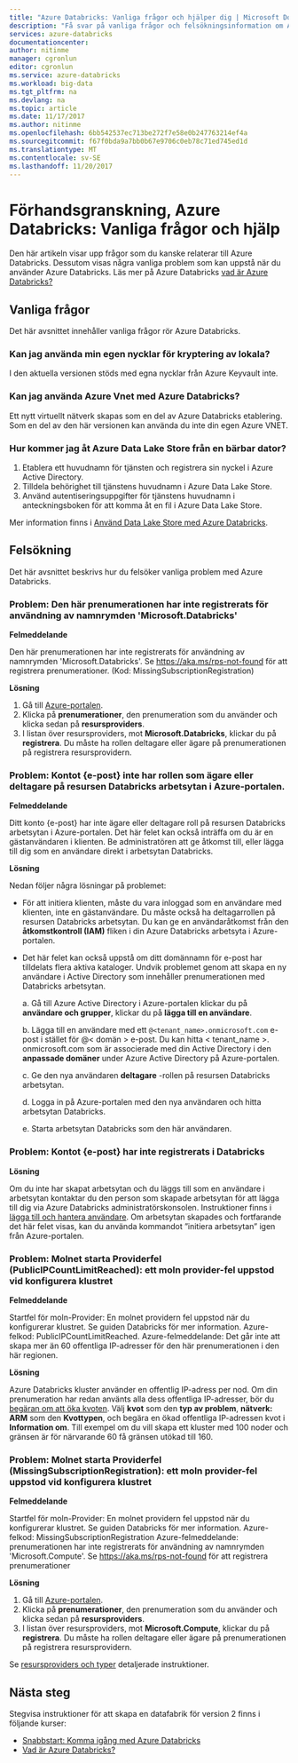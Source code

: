 ```yaml
---
title: "Azure Databricks: Vanliga frågor och hjälper dig | Microsoft Docs"
description: "Få svar på vanliga frågor och felsökningsinformation om Azure Databricks."
services: azure-databricks
documentationcenter: 
author: nitinme
manager: cgronlun
editor: cgronlun
ms.service: azure-databricks
ms.workload: big-data
ms.tgt_pltfrm: na
ms.devlang: na
ms.topic: article
ms.date: 11/17/2017
ms.author: nitinme
ms.openlocfilehash: 6bb542537ec713be272f7e58e0b247763214ef4a
ms.sourcegitcommit: f67f0bda9a7bb0b67e9706c0eb78c71ed745ed1d
ms.translationtype: MT
ms.contentlocale: sv-SE
ms.lasthandoff: 11/20/2017
---
```

# <a name="azure-databricks-preview-common-questions-and-help"></a>Förhandsgranskning, Azure Databricks: Vanliga frågor och hjälp

Den här artikeln visar upp frågor som du kanske relaterar till Azure Databricks. Dessutom visas några vanliga problem som kan uppstå när du använder Azure Databricks. Läs mer på Azure Databricks [vad är Azure Databricks?](what-is-azure-databricks.md) 

## <a name="common-questions"></a>Vanliga frågor

Det här avsnittet innehåller vanliga frågor rör Azure Databricks.

### <a name="can-i-use-my-own-keys-for-local-encryption"></a>Kan jag använda min egen nycklar för kryptering av lokala? 
I den aktuella versionen stöds med egna nycklar från Azure Keyvault inte. 

### <a name="can-i-use-azure-vnets-with-azure-databricks"></a>Kan jag använda Azure Vnet med Azure Databricks?
Ett nytt virtuellt nätverk skapas som en del av Azure Databricks etablering. Som en del av den här versionen kan använda du inte din egen Azure VNET.

### <a name="how-do-i-access-azure-data-lake-store-from-a-notebook"></a>Hur kommer jag åt Azure Data Lake Store från en bärbar dator? 

1. Etablera ett huvudnamn för tjänsten och registrera sin nyckel i Azure Active Directory.
2. Tilldela behörighet till tjänstens huvudnamn i Azure Data Lake Store.
3. Använd autentiseringsuppgifter för tjänstens huvudnamn i anteckningsboken för att komma åt en fil i Azure Data Lake Store.

Mer information finns i [Använd Data Lake Store med Azure Databricks](https://docs.azuredatabricks.net/spark/latest/data-sources/azure/azure-storage.html#azure-data-lake-store).

## <a name="troubleshooting"></a>Felsökning

Det här avsnittet beskrivs hur du felsöker vanliga problem med Azure Databricks.

### <a name="issue-this-subscription-is-not-registered-to-use-the-namespace-microsoftdatabricks"></a>Problem: Den här prenumerationen har inte registrerats för användning av namnrymden 'Microsoft.Databricks'

**Felmeddelande**

Den här prenumerationen har inte registrerats för användning av namnrymden 'Microsoft.Databricks'. Se https://aka.ms/rps-not-found för att registrera prenumerationer. (Kod: MissingSubscriptionRegistration)

**Lösning**

1. Gå till [Azure-portalen](https://portal.azure.com).
2. Klicka på **prenumerationer**, den prenumeration som du använder och klicka sedan på **resursproviders**. 
3. I listan över resursproviders, mot **Microsoft.Databricks**, klickar du på **registrera**. Du måste ha rollen deltagare eller ägare på prenumerationen på registrera resursprovidern.


### <a name="issue-your-account-email-does-not-have-owner-or-contributor-role-on-the-databricks-workspace-resource-in-the-azure-portal"></a>Problem: Kontot {e-post} inte har rollen som ägare eller deltagare på resursen Databricks arbetsytan i Azure-portalen.

**Felmeddelande**

Ditt konto {e-post} har inte ägare eller deltagare roll på resursen Databricks arbetsytan i Azure-portalen. Det här felet kan också inträffa om du är en gästanvändaren i klienten. Be administratören att ge åtkomst till, eller lägga till dig som en användare direkt i arbetsytan Databricks. 

**Lösning**

Nedan följer några lösningar på problemet:

* För att initiera klienten, måste du vara inloggad som en användare med klienten, inte en gästanvändare. Du måste också ha deltagarrollen på resursen Databricks arbetsytan. Du kan ge en användaråtkomst från den **åtkomstkontroll (IAM)** fliken i din Azure Databricks arbetsyta i Azure-portalen.

* Det här felet kan också uppstå om ditt domännamn för e-post har tilldelats flera aktiva kataloger. Undvik problemet genom att skapa en ny användare i Active Directory som innehåller prenumerationen med Databricks arbetsytan.

    a. Gå till Azure Active Directory i Azure-portalen klickar du på **användare och grupper**, klickar du på **lägga till en användare**.

    b. Lägga till en användare med ett `@<tenant_name>.onmicrosoft.com` e-post i stället för @< domän > e-post. Du kan hitta < tenant_name >. onmicrosoft.com som är associerade med din Active Directory i den **anpassade domäner** under Azure Active Directory på Azure-portalen.
    
    c. Ge den nya användaren **deltagare** -rollen på resursen Databricks arbetsytan.
    
    d. Logga in på Azure-portalen med den nya användaren och hitta arbetsytan Databricks.
    
    e. Starta arbetsytan Databricks som den här användaren.


### <a name="issue-your-account-email-has-not-been-registered-in-databricks"></a>Problem: Kontot {e-post} har inte registrerats i Databricks 

**Lösning**

Om du inte har skapat arbetsytan och du läggs till som en användare i arbetsytan kontaktar du den person som skapade arbetsytan för att lägga till dig via Azure Databricks administratörskonsolen. Instruktioner finns i [lägga till och hantera användare](https://docs.azuredatabricks.net/administration-guide/admin-settings/users.html). Om arbetsytan skapades och fortfarande det här felet visas, kan du använda kommandot ”initiera arbetsytan” igen från Azure-portalen.

### <a name="issue-cloud-provider-launch-failure-publicipcountlimitreached-a-cloud-provider-error-was-encountered-while-setting-up-the-cluster"></a>Problem: Molnet starta Providerfel (PublicIPCountLimitReached): ett moln provider-fel uppstod vid konfigurera klustret

**Felmeddelande**

Startfel för moln-Provider: En molnet providern fel uppstod när du konfigurerar klustret. Se guiden Databricks för mer information. Azure-felkod: PublicIPCountLimitReached. Azure-felmeddelande: Det går inte att skapa mer än 60 offentliga IP-adresser för den här prenumerationen i den här regionen.

**Lösning**

Azure Databricks kluster använder en offentlig IP-adress per nod. Om din prenumeration har redan använts alla dess offentliga IP-adresser, bör du [begäran om att öka kvoten](https://docs.microsoft.com/en-us/azure/azure-supportability/resource-manager-core-quotas-request). Välj **kvot** som den **typ av problem**, **nätverk: ARM** som den **Kvottypen**, och begära en ökad offentliga IP-adressen kvot i  **Information om**. Till exempel om du vill skapa ett kluster med 100 noder och gränsen är för närvarande 60 få gränsen utökad till 160.

### <a name="issue-cloud-provider-launch-failure-missingsubscriptionregistration-a-cloud-provider-error-was-encountered-while-setting-up-the-cluster"></a>Problem: Molnet starta Providerfel (MissingSubscriptionRegistration): ett moln provider-fel uppstod vid konfigurera klustret

**Felmeddelande**

Startfel för moln-Provider: En molnet providern fel uppstod när du konfigurerar klustret. Se guiden Databricks för mer information.
Azure-felkod: MissingSubscriptionRegistration Azure-felmeddelande: prenumerationen har inte registrerats för användning av namnrymden 'Microsoft.Compute'. Se https://aka.ms/rps-not-found för att registrera prenumerationer

**Lösning**

1. Gå till [Azure-portalen](https://portal.azure.com).
2. Klicka på **prenumerationer**, den prenumeration som du använder och klicka sedan på **resursproviders**. 
3. I listan över resursproviders, mot **Microsoft.Compute**, klickar du på **registrera**. Du måste ha rollen deltagare eller ägare på prenumerationen på registrera resursprovidern.

Se [resursproviders och typer](../azure-resource-manager/resource-manager-supported-services.md) detaljerade instruktioner.

## <a name="next-steps"></a>Nästa steg
Stegvisa instruktioner för att skapa en datafabrik för version 2 finns i följande kurser:

- [Snabbstart: Komma igång med Azure Databricks](quickstart-create-databricks-workspace-portal.md)
- [Vad är Azure Databricks?](what-is-azure-databricks.md)

